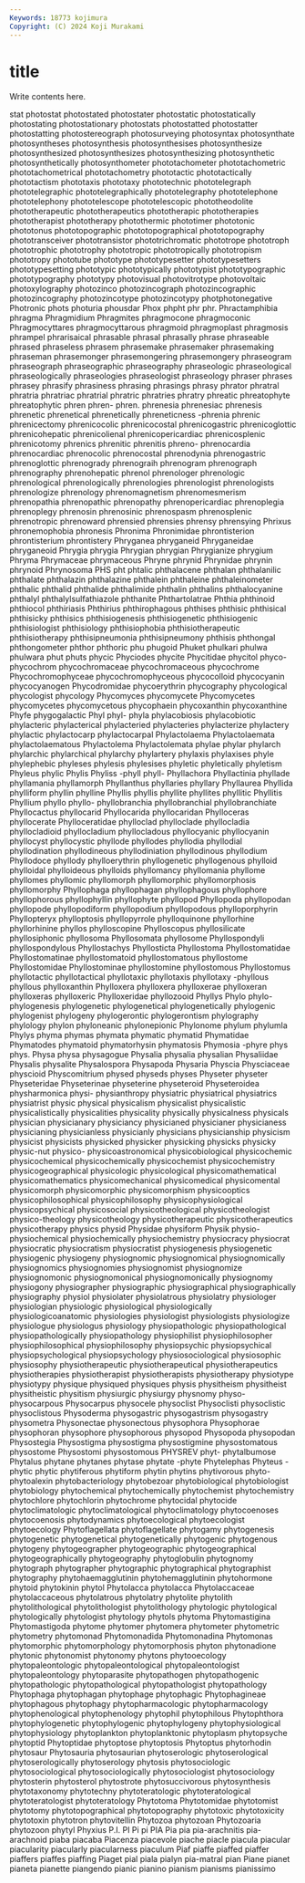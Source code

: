 ```yaml
---
Keywords: 18773 kojimura
Copyright: (C) 2024 Koji Murakami
---
```


# title

Write contents here.



stat photostat photostated photostater photostatic
photostatically photostating photostationary photostats photostatted photostatter photostatting photostereograph photosurveying photosyntax
photosynthate photosyntheses photosynthesis photosynthesises photosynthesize photosynthesized photosynthesizes photosynthesizing photosynthetic photosynthetically
photosynthometer phototachometer phototachometric phototachometrical phototachometry phototactic phototactically phototactism phototaxis phototaxy
phototechnic phototelegraph phototelegraphic phototelegraphically phototelegraphy phototelephone phototelephony phototelescope phototelescopic phototheodolite
phototherapeutic phototherapeutics phototherapic phototherapies phototherapist phototherapy photothermic phototimer phototonic phototonus
phototopographic phototopographical phototopography phototransceiver phototransistor phototrichromatic phototrope phototroph phototrophic phototrophy
phototropic phototropically phototropism phototropy phototube phototype phototypesetter phototypesetters phototypesetting phototypic
phototypically phototypist phototypographic phototypography phototypy photovisual photovitrotype photovoltaic photoxylography photozinco
photozincograph photozincographic photozincography photozincotype photozincotypy photphotonegative Photronic phots photuria phousdar
Phox phpht phr phr. Phractamphibia phragma Phragmidium Phragmites phragmocone phragmoconic
Phragmocyttares phragmocyttarous phragmoid phragmoplast phragmosis phrampel phrarisaical phrasable phrasal phrasally
phrase phraseable phrased phraseless phrasem phrasemake phrasemaker phrasemaking phraseman phrasemonger
phrasemongering phrasemongery phraseogram phraseograph phraseographic phraseography phraseologic phraseological phraseologically phraseologies
phraseologist phraseology phraser phrases phrasey phrasify phrasiness phrasing phrasings phrasy
phrator phratral phratria phratriac phratrial phratric phratries phratry phreatic phreatophyte
phreatophytic phren phren- phren. phrenesia phrenesiac phrenesis phrenetic phrenetical phrenetically
phreneticness -phrenia phrenic phrenicectomy phrenicocolic phrenicocostal phrenicogastric phrenicoglottic phrenicohepatic phrenicolienal
phrenicopericardiac phrenicosplenic phrenicotomy phrenics phrenitic phrenitis phreno- phrenocardia phrenocardiac phrenocolic
phrenocostal phrenodynia phrenogastric phrenoglottic phrenogrady phrenograih phrenogram phrenograph phrenography phrenohepatic
phrenol phrenologer phrenologic phrenological phrenologically phrenologies phrenologist phrenologists phrenologize phrenology
phrenomagnetism phrenomesmerism phrenopathia phrenopathic phrenopathy phrenopericardiac phrenoplegia phrenoplegy phrenosin phrenosinic
phrenospasm phrenosplenic phrenotropic phrenoward phrensied phrensies phrensy phrensying Phrixus phronemophobia
phronesis Phronima Phronimidae phrontisterion phrontisterium phrontistery Phryganea phryganeid Phryganeidae phryganeoid
Phrygia phrygia Phrygian phrygian Phrygianize phrygium Phryma Phrymaceae phrymaceous Phryne
phrynid Phrynidae phrynin phrynoid Phrynosoma PHS pht phtalic phthalacene phthalan
phthalanilic phthalate phthalazin phthalazine phthalein phthaleine phthaleinometer phthalic phthalid phthalide
phthalimide phthalin phthalins phthalocyanine phthalyl phthalylsulfathiazole phthanite Phthartolatrae Phthia phthinoid
phthiocol phthiriasis Phthirius phthirophagous phthises phthisic phthisical phthisicky phthisics phthisiogenesis
phthisiogenetic phthisiogenic phthisiologist phthisiology phthisiophobia phthisiotherapeutic phthisiotherapy phthisipneumonia phthisipneumony phthisis
phthongal phthongometer phthor phthoric phu phugoid Phuket phulkari phulwa phulwara
phut phuts phycic Phyciodes phycite Phycitidae phycitol phyco- phycochrom phycochromaceae
phycochromaceous phycochrome Phycochromophyceae phycochromophyceous phycocolloid phycocyanin phycocyanogen Phycodromidae phycoerythrin phycography
phycological phycologist phycology Phycomyces phycomycete Phycomycetes phycomycetes phycomycetous phycophaein phycoxanthin
phycoxanthine Phyfe phygogalactic Phyl phyl- phyla phylacobiosis phylacobiotic phylacteric phylacterical
phylacteried phylacteries phylacterize phylactery phylactic phylactocarp phylactocarpal Phylactolaema Phylactolaemata phylactolaematous
Phylactolema Phylactolemata phylae phylar phylarch phylarchic phylarchical phylarchy phylartery phylaxis
phylaxises phyle phylephebic phyleses phylesis phylesises phyletic phyletically phyletism Phyleus
phylic Phylis Phyliss -phyll phyll- Phyllachora Phyllactinia phyllade phyllamania phyllamorph
Phyllanthus phyllaries phyllary Phyllaurea Phyllida phylliform phyllin phylline Phyllis phyllis
phyllite phyllites phyllitic Phyllitis Phyllium phyllo phyllo- phyllobranchia phyllobranchial phyllobranchiate
Phyllocactus phyllocarid Phyllocarida phyllocaridan Phylloceras phyllocerate Phylloceratidae phylloclad phylloclade phyllocladia
phyllocladioid phyllocladium phyllocladous phyllocyanic phyllocyanin phyllocyst phyllocystic phyllode phyllodes phyllodia
phyllodial phyllodination phyllodineous phyllodiniation phyllodinous phyllodium Phyllodoce phyllody phylloerythrin phyllogenetic
phyllogenous phylloid phylloidal phylloideous phylloids phyllomancy phyllomania phyllome phyllomes phyllomic
phyllomorph phyllomorphic phyllomorphosis phyllomorphy Phyllophaga phyllophagan phyllophagous phyllophore phyllophorous phyllophyllin
phyllophyte phyllopod Phyllopoda phyllopodan phyllopode phyllopodiform phyllopodium phyllopodous phylloporphyrin Phyllopteryx
phylloptosis phyllopyrrole phylloquinone phyllorhine phyllorhinine phyllos phylloscopine Phylloscopus phyllosilicate phyllosiphonic
phyllosoma Phyllosomata phyllosome Phyllospondyli phyllospondylous Phyllostachys Phyllosticta Phyllostoma Phyllostomatidae Phyllostomatinae
phyllostomatoid phyllostomatous phyllostome Phyllostomidae Phyllostominae phyllostomine phyllostomous Phyllostomus phyllotactic phyllotactical
phyllotaxic phyllotaxis phyllotaxy -phyllous phyllous phylloxanthin Phylloxera phylloxera phylloxerae phylloxeran
phylloxeras phylloxeric Phylloxeridae phyllozooid Phyllys Phylo phylo- phylogenesis phylogenetic phylogenetical
phylogenetically phylogenic phylogenist phylogeny phylogerontic phylogerontism phylography phylology phylon phyloneanic
phylonepionic Phylonome phylum phylumla Phylys phyma phymas phymata phymatic phymatid
Phymatidae Phymatodes phymatoid phymatorhysin phymatosis Phymosia -phyre phys phys. Physa
physa physagogue Physalia physalia physalian Physaliidae Physalis physalite Physalospora Physapoda
Physaria Physcia Physciaceae physcioid Physcomitrium physed physeds physes Physeter physeter
Physeteridae Physeterinae physeterine physeteroid Physeteroidea physharmonica physi- physianthropy physiatric physiatrical
physiatrics physiatrist physic physical physicalism physicalist physicalistic physicalistically physicalities physicality
physically physicalness physicals physician physicianary physiciancy physicianed physicianer physicianess physicianing
physicianless physicianly physicians physicianship physicism physicist physicists physicked physicker physicking
physicks physicky physic-nut physico- physicoastronomical physicobiological physicochemic physicochemical physicochemically physicochemist
physicochemistry physicogeographical physicologic physicological physicomathematical physicomathematics physicomechanical physicomedical physicomental physicomorph
physicomorphic physicomorphism physicooptics physicophilosophical physicophilosophy physicophysiological physicopsychical physicosocial physicotheological physicotheologist
physico-theology physicotheology physicotherapeutic physicotherapeutics physicotherapy physics physid Physidae physiform Physik
physio- physiochemical physiochemically physiochemistry physiocracy physiocrat physiocratic physiocratism physiocratist physiogenesis
physiogenetic physiogenic physiogeny physiognomic physiognomical physiognomically physiognomics physiognomies physiognomist physiognomize
physiognomonic physiognomonical physiognomonically physiognomy physiogony physiographer physiographic physiographical physiographically physiography
physiol physiolater physiolatrous physiolatry physiologer physiologian physiologic physiological physiologically physiologicoanatomic
physiologies physiologist physiologists physiologize physiologue physiologus physiology physiopathologic physiopathological physiopathologically
physiopathology physiophilist physiophilosopher physiophilosophical physiophilosophy physiopsychic physiopsychical physiopsychological physiopsychology physiosociological
physiosophic physiosophy physiotherapeutic physiotherapeutical physiotherapeutics physiotherapies physiotherapist physiotherapists physiotherapy physiotype
physiotypy physique physiqued physiques physis physitheism physitheist physitheistic physitism physiurgic
physiurgy physnomy physo- physocarpous Physocarpus physocele physoclist Physoclisti physoclistic physoclistous
Physoderma physogastric physogastrism physogastry physometra Physonectae physonectous physophora Physophorae physophoran
physophore physophorous physopod Physopoda physopodan Physostegia Physostigma physostigma physostigmine physostomatous
physostome Physostomi physostomous PHYSREV phyt- phytalbumose Phytalus phytane phytanes phytase
phytate -phyte Phytelephas Phyteus -phytic phytic phytiferous phytiform phytin phytins
phytivorous phyto- phytoalexin phytobacteriology phytobezoar phytobiological phytobiologist phytobiology phytochemical phytochemically
phytochemist phytochemistry phytochlore phytochlorin phytochrome phytocidal phytocide phytoclimatologic phytoclimatological phytoclimatology
phytocoenoses phytocoenosis phytodynamics phytoecological phytoecologist phytoecology Phytoflagellata phytoflagellate phytogamy phytogenesis
phytogenetic phytogenetical phytogenetically phytogenic phytogenous phytogeny phytogeographer phytogeographic phytogeographical phytogeographically
phytogeography phytoglobulin phytognomy phytograph phytographer phytographic phytographical phytographist phytography phytohaemagglutinin
phytohemagglutinin phytohormone phytoid phytokinin phytol Phytolacca phytolacca Phytolaccaceae phytolaccaceous phytolatrous
phytolatry phytolite phytolith phytolithological phytolithologist phytolithology phytologic phytological phytologically phytologist
phytology phytols phytoma Phytomastigina Phytomastigoda phytome phytomer phytomera phytometer phytometric
phytometry phytomonad Phytomonadida Phytomonadina Phytomonas phytomorphic phytomorphology phytomorphosis phyton phytonadione
phytonic phytonomist phytonomy phytons phytooecology phytopaleontologic phytopaleontological phytopaleontologist phytopaleontology phytoparasite
phytopathogen phytopathogenic phytopathologic phytopathological phytopathologist phytopathology Phytophaga phytophagan phytophage phytophagic
Phytophagineae phytophagous phytophagy phytopharmacologic phytopharmacology phytophenological phytophenology phytophil phytophilous Phytophthora
phytophylogenetic phytophylogenic phytophylogeny phytophysiological phytophysiology phytoplankton phytoplanktonic phytoplasm phytopsyche phytoptid
Phytoptidae phytoptose phytoptosis Phytoptus phytorhodin phytosaur Phytosauria phytosaurian phytoserologic phytoserological
phytoserologically phytoserology phytosis phytosociologic phytosociological phytosociologically phytosociologist phytosociology phytosterin phytosterol
phytostrote phytosuccivorous phytosynthesis phytotaxonomy phytotechny phytoteratologic phytoteratological phytoteratologist phytoteratology Phytotoma
Phytotomidae phytotomist phytotomy phytotopographical phytotopography phytotoxic phytotoxicity phytotoxin phytotron phytovitellin
Phytozoa phytozoan Phytozoaria phytozoon phytyl Phyxius P.I. PI Pi pi
PIA Pia pia pia-arachnitis pia-arachnoid piaba piacaba Piacenza piacevole piache
piacle piacula piacular piacularity piacularly piacularness piaculum Piaf piaffe piaffed
piaffer piaffers piaffes piaffing Piaget pial piala pialyn pia-matral pian
Piane pianet pianeta pianette piangendo pianic pianino pianism pianisms pianissimo
